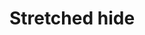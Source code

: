 ---
layout: item
title: Stretched hide
item-id: 6173
datatable: true
id: 6173
name: "Stretched hide"
members: true
lowalch: 24
highalch: 36
examine: "A weathered chunk of dagannoth hide."
monsters:
  - id: 2259
    name: "Dagannoth"
    members: true
    combat_level: 88
    wiki_url: "https://oldschool.runescape.wiki/w/Dagannoth_(Waterbirth_Island)#Level_88"
    drops:
      - quantity: "1"
        rarity: 0.015625
    image: "https://oldschool.runescape.wiki/images/thumb/b/bb/Dagannoth.png/220px-Dagannoth.png?81f00"
  - id: 3185
    name: "Dagannoth"
    members: true
    combat_level: 90
    wiki_url: "https://oldschool.runescape.wiki/w/Dagannoth_(Waterbirth_Island)#Level_90"
    drops:
      - quantity: "1"
        rarity: 0.015625
    image: "https://oldschool.runescape.wiki/images/thumb/b/bb/Dagannoth.png/220px-Dagannoth.png?81f00"
---